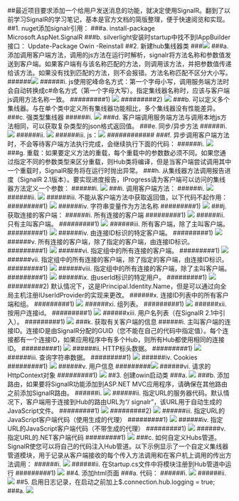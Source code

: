 ##最近项目要求添加一个给用户发送消息的功能，就决定使用SignalR。翻到了以前学习SignalR的学习笔记，基本是官方文档的简版整理，便于快速阅览和实现。
##1. nuget添加signalr引用：
###a. install-package Microsoft.AspNet.SignalR
###b. silverlight安装时startup中找不到IAppBuilder接口： Update-Package Owin -Reinstall
##2. 新建hub集线器类
###![](https://img2018.cnblogs.com/blog/208398/201903/208398-20190311194350112-1816133811.png)
###a. 添加调用客户端方法，调用的js方法在运行时解析，signalr将方法名称和参数值发送到客户端。如果客户端有与该名称匹配的方法，则调用该方法，并把参数值传递给该方法。如果没有找到匹配的方法，则不会报错。方法名称匹配不区分大小写。
######![](https://img2018.cnblogs.com/blog/208398/201903/208398-20190311194405720-611584963.png)
######i. js使用驼峰命名方式：第一个字母小写，调用服务端方法时会自动转换成c#命名方式（第一个字母大写）。指定集线器名称时，应该与客户端js调用方法名称一致。
#########1) ![](https://img2018.cnblogs.com/blog/208398/201903/208398-20190311194413212-585829801.png)
#########2) ![](https://img2018.cnblogs.com/blog/208398/201903/208398-20190311194420717-683653724.png)
###b. 可以定义多个集线器。与在单个类中定义所有集线器功能相比，多个集线器没有性能差异。
###c. 强类型集线器
######i. ![](https://img2018.cnblogs.com/blog/208398/201903/208398-20190311194511355-764967460.png)
###d. 客户端调用服务端方法与调用本地js方法相同，可以获取复杂类型的json格式返回值。
###e. 同步/异步方法
######i. ![](https://img2018.cnblogs.com/blog/208398/201903/208398-20190311194517530-592576513.png)
######ii. ![](https://img2018.cnblogs.com/blog/208398/201903/208398-20190311194521733-1156005061.png)
######iii. js：![](https://img2018.cnblogs.com/blog/208398/201903/208398-20190311194526837-1152287185.png)
############
###f. 异步调用客户端方法时，不会等待客户端方法执行完成，会继续执行下面的代码：
######i. ![](https://img2018.cnblogs.com/blog/208398/201903/208398-20190311194545511-1842479723.png)
###g. 重载：如果要定义方法的重载，每个重载中的参数数必须不同。如果您通过指定不同的参数类型来区分重载，则Hub类将编译，但是当客户端尝试调用其中一个重载时，SignalR服务将在运行时抛出异常。
###h. 从集线器方法调用报告进度（SignalR 2.1版本）。要实现进度报告，IProgress<T>请为客户端可以访问的集线器方法定义一个参数：
######i. ![](https://img2018.cnblogs.com/blog/208398/201903/208398-20190311194553601-851826638.png)
###i. 调用客户端方法：
######i. ![](https://img2018.cnblogs.com/blog/208398/201903/208398-20190311194600480-626466364.png)
######ii. ![](https://img2018.cnblogs.com/blog/208398/201903/208398-20190311194606295-1184127468.png)
######iii. 不能从客户端方法中获取返回值，以下代码不起作用：
#########1) ![](https://img2018.cnblogs.com/blog/208398/201903/208398-20190311194614825-1354544929.png)
######iv. 字符串变量作为方法名称
#########1) ![](https://img2018.cnblogs.com/blog/208398/201903/208398-20190311194625587-95566107.png)
###j. 获取连接的客户端：
######i. 所有连接的客户端
#########1) ![](https://img2018.cnblogs.com/blog/208398/201903/208398-20190311194634571-1871653403.png)
######ii. 只有主叫客户端。
#########1) ![](https://img2018.cnblogs.com/blog/208398/201903/208398-20190311194643998-1761237497.png)
######iii. 所有客户端，除了主叫客户端。
#########1) ![](https://img2018.cnblogs.com/blog/208398/201903/208398-20190311194651352-637900051.png)
######iv. 由连接ID标识的特定客户端。
#########1) ![](https://img2018.cnblogs.com/blog/208398/201903/208398-20190311194658571-1082571290.png)
######v. 所有连接的客户端，除了指定的客户端，由连接ID标识。
#########1) ![](https://img2018.cnblogs.com/blog/208398/201903/208398-20190311194705343-758132222.png)
######vi. 指定组中的所有连接的客户端。
#########1) ![](https://img2018.cnblogs.com/blog/208398/201903/208398-20190311194711645-1019939787.png)
######vii. 指定组中的所有连接的客户端，除了指定的客户端，由连接ID标识。
#########1) ![](https://img2018.cnblogs.com/blog/208398/201903/208398-20190311194718640-2035790128.png)
######viii. 指定组中的所有连接的客户端，除了主叫客户端。
#########1) ![](https://img2018.cnblogs.com/blog/208398/201903/208398-20190311194726916-520792075.png)
######ix. 由userId标识的特定用户。
#########1) ![](https://img2018.cnblogs.com/blog/208398/201903/208398-20190311194848831-58144219.png)
#########2) 默认情况下，这是IPrincipal.Identity.Name，但是可以通过向全局主机注册IUserIdProvider的实现来更改。
######x. 连接ID列表中的所有客户端和组。
#########1) ![](https://img2018.cnblogs.com/blog/208398/201903/208398-20190311194734495-653344623.png)
######xi. 组列表。
#########1) ![](https://img2018.cnblogs.com/blog/208398/201903/208398-20190311194839868-1910642713.png)
######xii. 按用户连接id。
#########1) ![](https://img2018.cnblogs.com/blog/208398/201903/208398-20190311194829777-2125113986.png)
######xiii. 用户名列表（在SignalR 2.1中引入）。
#########1) ![](https://img2018.cnblogs.com/blog/208398/201903/208398-20190311194818573-266979717.png)
###k. 获取有关客户端的信息
######i. 主叫客户端的连接ID。连接ID是由SignalR分配的GUID（您不能在自己的代码中指定值）。每个连接都有一个连接ID，如果应用程序中有多个Hub，则所有Hub都使用相同的连接ID。
#########1) ![](https://img2018.cnblogs.com/blog/208398/201903/208398-20190311194902064-1607656551.png)
######ii. HTTP标头数据。
#########1) ![](https://img2018.cnblogs.com/blog/208398/201903/208398-20190311194909601-796526375.png)
######iii. 查询字符串数据。
#########1) ![](https://img2018.cnblogs.com/blog/208398/201903/208398-20190311194930117-774921140.png)
######iv. Cookies
#########1) ![](https://img2018.cnblogs.com/blog/208398/201903/208398-20190311194936770-126933946.png)
######v. 用户信息
#########![](https://img2018.cnblogs.com/blog/208398/201903/208398-20190311194956912-1689320196.png)
######vi. 请求的HttpContext对象
#########1) ![](https://img2018.cnblogs.com/blog/208398/201903/208398-20190311195004941-1866191022.png)
##3. 创建owin启动类
###a. ![](https://img2018.cnblogs.com/blog/208398/201903/208398-20190311195016058-1892533030.png)
###b. 添加路由，如果要将SignalR功能添加到ASP.NET MVC应用程序，请确保在其他路由之前添加SignalR路由。
######i. ![](https://img2018.cnblogs.com/blog/208398/201903/208398-20190311195028532-1441414820.png)
######ii. 指定URL的服务器代码。默认情况下，客户端用于连接到Hub的路由URL为“/ signalr”，该URL用于自动生成的JavaScript文件。
#########1) ![](https://img2018.cnblogs.com/blog/208398/201903/208398-20190311195037654-1060469139.png)
#########2) ![](https://img2018.cnblogs.com/blog/208398/201903/208398-20190311195046647-1573048941.png)
######iii. 指定URL的JavaScript客户端代码（使用生成的代理）
#########1) ![](https://img2018.cnblogs.com/blog/208398/201903/208398-20190311195052396-1770226449.png)
######iv. 指定URL的JavaScript客户端代码（不带生成的代理）
#########1) ![](https://img2018.cnblogs.com/blog/208398/201903/208398-20190311195100805-89576615.png)
######v. 指定URL的.NET客户端代码
#########1) ![](https://img2018.cnblogs.com/blog/208398/201903/208398-20190311195107921-1347842807.png)
###c. 如何自定义Hubs管道。SignalR使您可以将自己的代码注入Hub管道。以下示例显示了一个自定义集线器管道模块，用于记录从客户端接收的每个传入方法调用和在客户机上调用的传出方法调用：
######i. ![](https://img2018.cnblogs.com/blog/208398/201903/208398-20190311195116051-1664831630.png)
######ii. 在Startup.cs文件中将模块注册到Hub管道中运行
#########1) ![](https://img2018.cnblogs.com/blog/208398/201903/208398-20190311195121862-778400553.png)
##4. 添加html页面
###a. 代码：
######i. ![](https://img2018.cnblogs.com/blog/208398/201903/208398-20190311195129390-1881749699.png)
######ii. ![](https://img2018.cnblogs.com/blog/208398/201903/208398-20190311195135830-604342685.png)
##5. 启用日志记录，在启动之前加上$.connection.hub.logging = true;
###a. ![](https://img2018.cnblogs.com/blog/208398/201903/208398-20190311195200214-1069066636.png)
